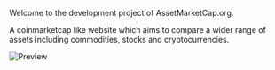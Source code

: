 Welcome to the development project of AssetMarketCap.org.

A coinmarketcap like website which aims to compare a wider range of assets including commodities, stocks and cryptocurrencies.

![Preview](https://assetmarketcap.org/static/Preview.jpg)


